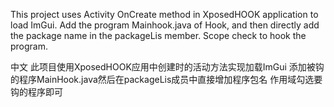 This project uses Activity OnCreate method in XposedHOOK application to load ImGui.
Add the program Mainhook.java of Hook, and then directly add the package name in the packageLis member.
Scope check to hook the program.

中文
此项目使用XposedHOOK应用中创建时的活动方法实现加载ImGui
添加被钩的程序MainHook.java然后在packageLis成员中直接增加程序包名
作用域勾选要钩的程序即可

